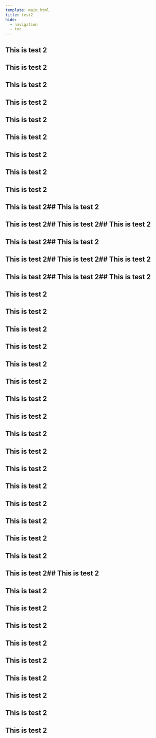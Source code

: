 ```yaml
---
template: main.html
title: test2
hide:
  - navigation
  - toc
---
```


## This is test 2
## This is test 2
## This is test 2
## This is test 2
## This is test 2
## This is test 2
## This is test 2
## This is test 2
## This is test 2
## This is test 2## This is test 2
## This is test 2## This is test 2## This is test 2
## This is test 2## This is test 2
## This is test 2## This is test 2## This is test 2
## This is test 2## This is test 2## This is test 2
## This is test 2
## This is test 2
## This is test 2
## This is test 2
## This is test 2
## This is test 2
## This is test 2
## This is test 2
## This is test 2
## This is test 2
## This is test 2
## This is test 2
## This is test 2
## This is test 2
## This is test 2
## This is test 2
## This is test 2## This is test 2
## This is test 2
## This is test 2
## This is test 2
## This is test 2
## This is test 2
## This is test 2
## This is test 2
## This is test 2
## This is test 2
